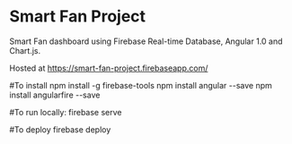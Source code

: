 # Smart Fan Project

Smart Fan dashboard using Firebase Real-time Database, Angular 1.0 and Chart.js.

Hosted at https://smart-fan-project.firebaseapp.com/

#To install
    npm install -g firebase-tools
    npm install angular --save
    npm install angularfire --save
    
#To run locally:
    firebase serve
    
#To deploy
    firebase deploy




